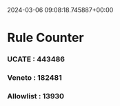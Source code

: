 2024-03-06 09:08:18.745887+00:00
# Rule Counter 
 ### UCATE : 443486

 ### Veneto : 182481

 ### Allowlist : 13930